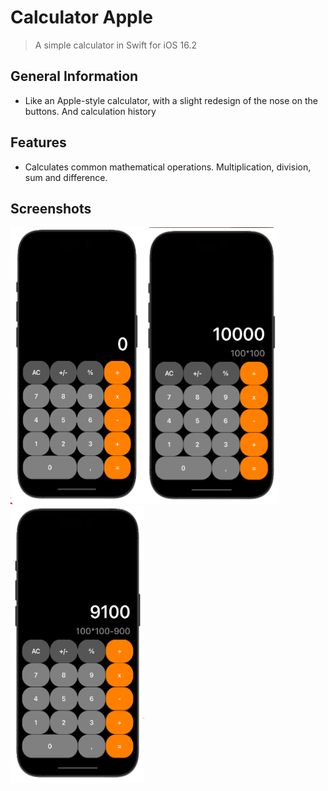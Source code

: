# Сalculator Apple
> A simple calculator in Swift for iOS 16.2
## General Information
- Like an Apple-style calculator, with a slight redesign of the nose on the buttons. And calculation history

## Features
- Calculates common mathematical operations. Multiplication, division, sum and difference.

## Screenshots
<img src="https://github.com/SergeyKykhov/Calculator/blob/main/Screenshots/1.png" width="214" height="443"><img src="https://github.com/SergeyKykhov/Calculator/blob/main/Screenshots/2.png" width="214" height="443"><img src="https://github.com/SergeyKykhov/Calculator/blob/main/Screenshots/3.png" width="214" height="443">
